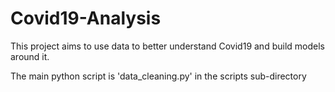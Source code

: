 # Covid19-Analysis
This project aims to use data to better understand Covid19 and build models around it.

The main python script is 'data_cleaning.py' in the scripts sub-directory
